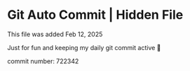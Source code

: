 # Git Auto Commit | Hidden File

This file was added Feb 12, 2025

Just for fun and keeping my daily git commit active 🤪

commit number: 722342
